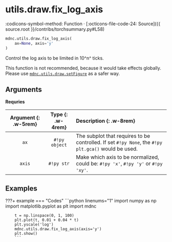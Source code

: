 # utils.draw.fix_log_axis

:codicons-symbol-method: Function · [:octicons-file-code-24: Source]({{ source.root }}/contribs/torchsummary.py#L58)

```python
mdnc.utils.draw.fix_log_axis(
    ax=None, axis='y'
)
```

Control the log axis to be limited in 10^n^ ticks.

This function is not recommended, because it would take effects globally. Please use [`mdnc.utils.draw.setFigure`](../setFigure) as a safer way.

## Arguments

**Requries**

| Argument {: .w-5rem} | Type {: .w-4rem} | Description {: .w-8rem} |
| :------: | :-----: | :---------- |
| `ax` | `#!py object` | The subplot that requires to be controlled. If set `#!py None`, the `#!py plt.gca()` would be used. |
| `axis` | `#!py str`  | Make which axis to be normalized, could be: `#!py 'x'`, `#!py 'y'` or `#!py 'xy'`. |

## Examples

???+ example
    === "Codes"
        ```python linenums="1"
        import numpy as np
        import matplotlib.pyplot as plt
        import mdnc

        t = np.linspace(0, 1, 100)
        plt.plot(t, 0.01 + 0.04 * t)
        plt.yscale('log')
        mdnc.utils.draw.fix_log_axis(axis='y')
        plt.show()
        ```
